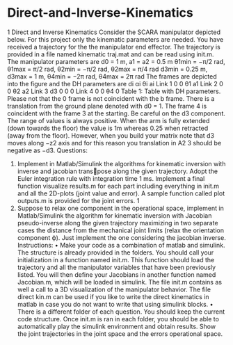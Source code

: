 # Direct-and-Inverse-Kinematics
1 Direct and Inverse Kinematics
Consider the SCARA manipulator depicted below. For this project only the kinematic parameters are
needed. You have received a trajectory for the the manipulator end effector. The trajectory is provided in
a file named kinematic traj.mat and can be read using init.m.
The manipulator parameters are
d0 = 1 m, a1 = a2 = 0.5 m
θ1min = −π/2 rad, θ1max = π/2 rad, θ2min = −π/2 rad, θ2max = π/4 rad
d3min = 0.25 m, d3max = 1 m, θ4min = −2π rad, θ4max = 2π rad
The frames are depicted into the figure and the DH parameters are
di αi θi ai
Link 1 0 0 θ1 a1
Link 2 0 0 θ2 a2
Link 3 d3 0 0 0
Link 4 0 0 θ4 0
Table 1: Table with DH parameters.
Please not that the 0 frame is not coincident with the b frame. There is a translation from the ground
plane denoted with d0 = 1. The frame 4 is coincident with the frame 3 at the starting. Be careful on the
d3 component. The range of values is always positive. When the arm is fully extended (down towards the
floor) the value is 1m whereas 0.25 when retracted (away from the floor). However, when you build your
matrix note that d3 moves along −z2 axis and for this reason you translation in A2
3
should be negative as
−d3.
Questions:
1. Implement in Matlab/Simulink the algorithms for kinematic inversion with inverse and jacobian transpose along the given trajectory. Adopt the Euler integration rule with integration time 1 ms. Implement
a final function visualize results.m for each part including everything in init.m and all the 2D-plots
(joint value and error). A sample function called plot outputs.m is provided for the joint errors.
1
2. Suppose to relax one component in the operational space, implement in Matlab/Simulink the algorithm
for kinematic inversion with Jacobian pseudo-inverse along the given trajectory maximizing in two
separate cases the distance from the mechanical joint limits (relax the orientation component ϕ). Just
implement the one considering the jacobian inverse.
Instructions:
• Make your code as a combination of matlab and simulink. The structure is already provided in the
folders. You should call your initialization in a function named init.m. This function should load the
trajectory and all the manipulator variables that have been previously listed. You will then define your
Jacobians in another function named Jacobian.m, which will be loaded in simulink. The file init.m
contains as well a call to a 3D visualization of the manipulator behavior. The file direct kin.m can be
used if you like to write the direct kinematics in matlab in case you do not want to write that using
simulink blocks.
• There is a different folder of each question. You should keep the current code structure. Once init.m
is ran in each folder, you should be able to automatically play the simulink environment and obtain
results. Show the joint trajectories in the joint space and the errors operational space.
